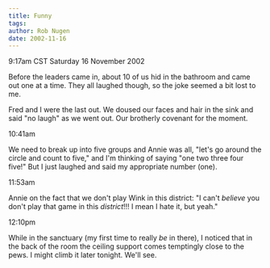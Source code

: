 ```yaml
---
title: Funny
tags: 
author: Rob Nugen
date: 2002-11-16
---
```


<p class=date>9:17am CST Saturday 16 November 2002</p>

<p>Before the leaders came in, about 10 of us hid in the bathroom and
came out one at a time.  They all laughed though, so the joke seemed a
bit lost to me.</p>

<p>Fred and I were the last out.  We doused our faces and hair in the
sink and said "no laugh" as we went out.  Our brotherly covenant for
the moment.</p>

<p class=date>10:41am</p>

<p>We need to break up into five groups and Annie was all, "let's go
around the circle and count to five," and I'm thinking of saying "one
two three four five!"  But I just laughed and said my appropriate
number (one).</p>

<p class=date>11:53am</p>

<p>Annie on the fact that we don't play Wink in this district: "I
can't <em>believe</em> you don't play that game in this
<em>district</em>!!!  I mean I hate it, but yeah."</p>

<p class=date>12:10pm</p>

<p>While in the sanctuary (my first time to really <em>be</em> in
there), I noticed that in the back of the room the ceiling support
comes temptingly close to the pews.  I might climb it later tonight.
We'll see.</p>
